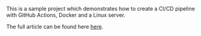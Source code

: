This is a sample project which demonstrates how to create a CI/CD pipeline with GitHub Actions, Docker and a Linux server.

The full article can be found here [here](https://daniel-vetter86.medium.com/building-a-ci-cd-pipeline-with-asp-net-core-github-actions-docker-and-a-linux-server-3fc5271ebbe4).
